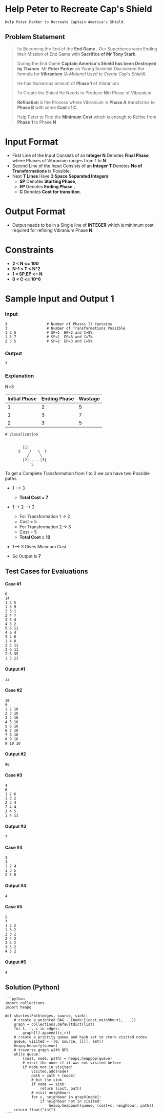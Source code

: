 # Help Peter to Recreate Cap's Shield
    Help Peter Parker to Recreate Captain America's Shield.

## Problem Statement
> Its Becoming the End of the **End Game** , Our Superheros were Ending their Mission of End Game with **Sacrifice of Mr Tony Stark**. 
>
> During the End Game **Captain America's Shield has been Destroyed by Thanos**. Mr **Peter Parker** an Young Scientist Discovered the formula for **Vibranium** *(A Material Used to Create Cap's Shield)*. 
>
> He has Numerous amount of **Phase 1** of Vibranium
>
> To Create the Shield He Needs to Produce **N**th Phase of Vibranium. 
>
> **Refination** is the Process where Vibranium in **Phase A** transforms to **Phase B** with some **Cost** of **C**.
>
> Help Peter to Find the **Minimum Cost** which is enough to Refine from **Phase 1** to Phase **N**
>

# Input Format

* First Line of the Input Consists of an **Integer N** Denotes **Final Phase**, where Phases of Vibranium ranges from 1 to **N**.
* Second Line of the Input Consists of an **Integer T** Denotes **No of Transformations** is Possible.
* Next **T Lines** Have **3 Space Separated Integers**
  - **SP** Denotes **Starting Phase**,
  - **EP** Denotes **Ending Phase** ,
  - **C** Denotes **Cost for transition**.

# Output Format

* Output needs to be in a Single line of **INTEGER** which is minimum cost required for refining Vibranium Phase **N**. 


# Constraints

- **2 < N <= 100**
- **N-1 < T < N^2**
- **1 < SP,EP <= N**
- **0 < C <= 10^6**


# Sample Input and Output 1
### Input

    3                  # Number of Phases It Contains
    3                  # Number of Transformations Possible
    1 2 5              # SP=1  EP=2 and C=5%
    1 3 7              # SP=1  EP=3 and C=7%
    2 3 5              # SP=2  EP=3 and C=5%

### Output

    7

### Explanation

N=3

Initial Phase | Ending Phase | Wastage
--- | --- | ---
 1 |	2 | 5
 1 |	3 | 7
 2 |	3 | 5
    # Visualisation
    
    
    		|1|
		  5    /   \  7
		      /     \
		    |2|-----|3|
		    	5
    



To get a Complete Transformation from 1 to 3 we can have two Possible paths.
* 1 --> 3  
    * **Total Cost = 7**

* 1--> 2 --> 3  
    * For Transformation 1 -> 2
    * Cost = 5
    * For Transformation 2 -> 3
    * Cost = 5
    * **Total Cost = 10**

* 1--> 3 Gives Minimum Cost
* So Output is **7**


## Test Cases for Evaluations

#### Case #1
    6
    14
    1 2 5
    1 3 9
    2 3 1
    2 4 7
    3 5 4
    4 5 2
    5 6 11
    4 6 4
    3 4 6
    1 4 8
    2 5 11
    3 6 11
    2 6 35
    1 5 23
    
#### Output #1
    12
    

#### Case #2
    10
    9
    1 2 10
    2 3 10
    3 4 10
    4 5 10
    5 6 10
    6 7 10
    7 8 10
    8 9 10
    9 10 10

#### Output #2
    90
    
#### Case #3
    4
    6
    1 2 6
    1 3 2
    2 3 4
    2 4 4
    3 4 5
    1 4 11

#### Output #3
    7
    
#### Case #4
    3
    3
    1 2 4
    1 3 5
    2 3 0

#### Output #4
    4
    
#### Case #5
    5
    7
    1 2 2
    1 3 2
    2 3 2
    2 4 2
    3 4 2
    3 5 2
    4 5 2
    
#### Output #5
    4
    
    
    
## Solution (Python)
    ```python
    import collections
    import heapq

    def shortestPath(edges, source, sink):
        # create a weighted DAG - {node:[(cost,neighbour), ...]}
        graph = collections.defaultdict(list)
        for l, r, c in edges:
            graph[l].append((c,r))
        # create a priority queue and hash set to store visited nodes
        queue, visited = [(0, source, [])], set()
        heapq.heapify(queue)
        # traverse graph with BFS
        while queue:
            (cost, node, path) = heapq.heappop(queue)
            # visit the node if it was not visited before
            if node not in visited:
                visited.add(node)
                path = path + [node]
                # hit the sink
                if node == sink:
                    return (cost, path)
                # visit neighbours
                for c, neighbour in graph[node]:
                    if neighbour not in visited:
                        heapq.heappush(queue, (cost+c, neighbour, path))
        return float("inf")
	```


